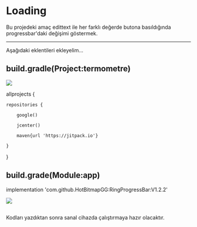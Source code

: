 # Loading
Bu projedeki amaç edittext ile her farklı değerde butona basıldığında progressbar'daki değişimi göstermek.

---
Aşağıdaki eklentileri ekleyelim...

## build.gradle(Project:termometre)

![](https://thumbs.gfycat.com/ExaltedGranularGoral-small.gif)


allprojects {
    
    repositories {
    
        google()
        
        jcenter()
        
        maven{url 'https://jitpack.io'}

    }
}




## build.grade(Module:app)

implementation 'com.github.HotBitmapGG:RingProgressBar:V1.2.2'


![](https://thumbs.gfycat.com/ThoughtfulLazyBergerpicard-small.gif)


##
Kodları yazdıktan sonra sanal cihazda çalıştırmaya hazır olacaktır.
